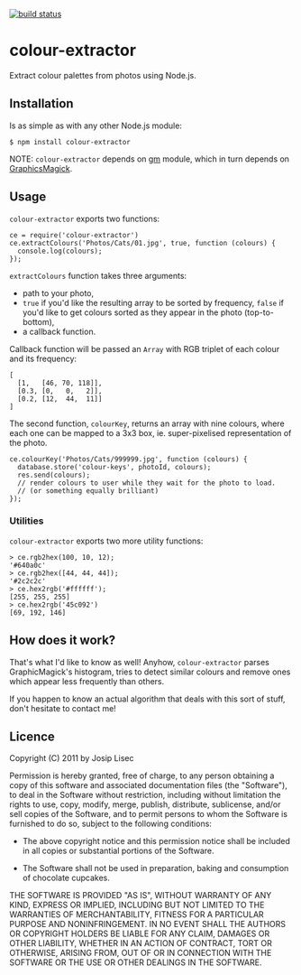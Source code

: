 [![build status](https://secure.travis-ci.org/josip/node-colour-extractor.png)](http://travis-ci.org/josip/node-colour-extractor)
# colour-extractor

Extract colour palettes from photos using Node.js.

## Installation

Is as simple as with any other Node.js module:

    $ npm install colour-extractor

NOTE: `colour-extractor` depends on [gm](http://aheckmann.github.com/gm/) module, which in turn depends on [GraphicsMagick](http://www.graphicsmagick.org).

## Usage

`colour-extractor` exports two functions:

    ce = require('colour-extractor')
    ce.extractColours('Photos/Cats/01.jpg', true, function (colours) {
      console.log(colours);
    });

`extractColours` function takes three arguments:

  * path to your photo,
  * `true` if you'd like the resulting array to be sorted by frequency,
    `false` if you'd like to get colours sorted as they appear in the photo (top-to-bottom),
  * a callback function.

Callback function will be passed an `Array` with RGB triplet of each colour and its frequency:

    [
      [1,   [46, 70, 118]],
      [0.3, [0,   0,   2]],
      [0.2, [12,  44,  11]]
    ]

The second function, `colourKey`, returns an array with nine colours, where each one can be mapped to a 3x3 box, ie. super-pixelised representation of the photo.

    ce.colourKey('Photos/Cats/999999.jpg', function (colours) {
      database.store('colour-keys', photoId, colours);
      res.send(colours);
      // render colours to user while they wait for the photo to load.
      // (or something equally brilliant)
    });


### Utilities

`colour-extractor` exports two more utility functions:

    > ce.rgb2hex(100, 10, 12);
    '#640a0c'
    > ce.rgb2hex([44, 44, 44]);
    '#2c2c2c'
    > ce.hex2rgb('#ffffff');
    [255, 255, 255]
    > ce.hex2rgb('45c092')
    [69, 192, 146]

## How does it work?

That's what I'd like to know as well! Anyhow, `colour-extractor` parses GraphicMagick's histogram, tries to detect similar colours and remove ones which appear less frequently than others.

If you happen to know an actual algorithm that deals with this sort of stuff, don't hesitate to contact me!

## Licence

Copyright (C) 2011 by Josip Lisec <Josip Of JLX.cc>

Permission is hereby granted, free of charge, to any person obtaining a copy
of this software and associated documentation files (the "Software"), to deal
in the Software without restriction, including without limitation the rights
to use, copy, modify, merge, publish, distribute, sublicense, and/or sell
copies of the Software, and to permit persons to whom the Software is
furnished to do so, subject to the following conditions:

  * The above copyright notice and this permission notice shall be included in
all copies or substantial portions of the Software.

  * The Software shall not be used in preparation, baking and consumption of chocolate cupcakes.

THE SOFTWARE IS PROVIDED "AS IS", WITHOUT WARRANTY OF ANY KIND, EXPRESS OR
IMPLIED, INCLUDING BUT NOT LIMITED TO THE WARRANTIES OF MERCHANTABILITY,
FITNESS FOR A PARTICULAR PURPOSE AND NONINFRINGEMENT. IN NO EVENT SHALL THE
AUTHORS OR COPYRIGHT HOLDERS BE LIABLE FOR ANY CLAIM, DAMAGES OR OTHER
LIABILITY, WHETHER IN AN ACTION OF CONTRACT, TORT OR OTHERWISE, ARISING FROM,
OUT OF OR IN CONNECTION WITH THE SOFTWARE OR THE USE OR OTHER DEALINGS IN
THE SOFTWARE.

